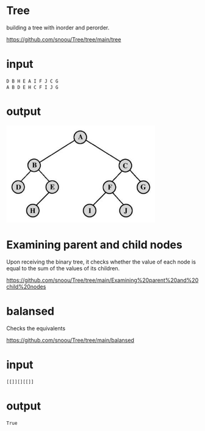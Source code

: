 # Tree
building a tree with inorder and perorder.

https://github.com/snoou/Tree/tree/main/tree

# input
```
D B H E A I F J C G
A B D E H C F I J G
```
# output

![output](https://github.com/snoou/Tree/blob/main/output.png?raw=true)



# Examining parent and child nodes
Upon receiving the binary tree, it checks whether the value of each node is equal to the sum of the values ​​of its children.

https://github.com/snoou/Tree/tree/main/Examining%20parent%20and%20child%20nodes

# balansed 
Checks the equivalents

https://github.com/snoou/Tree/tree/main/balansed

# input 
```
[[]][][[]]
```
# output 
```
True
```
